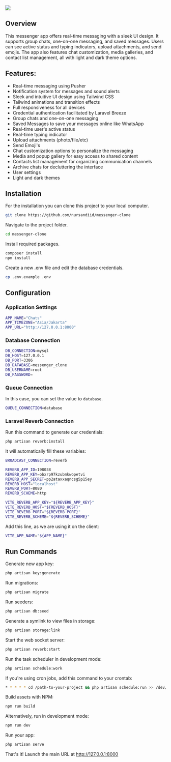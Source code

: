 <img src="https://raw.githubusercontent.com/nursandiid/messenger-clone/main/public/images/preview.png">

## Overview
This messenger app offers real-time messaging with a sleek UI design. It supports group chats, one-on-one messaging, and saved messages. Users can see active status and typing indicators, upload attachments, and send emojis. The app also features chat customization, media galleries, and contact list management, all with light and dark theme options.

## Features:
- Real-time messaging using Pusher
- Notification system for messages and sound alerts
- Sleek and intuitive UI design using Tailwind CSS
- Tailwind animations and transition effects
- Full responsiveness for all devices
- Credential authentication facilitated by Laravel Breeze
- Group chats and one-on-one messaging
- Saved Messages to save your messages online like WhatsApp
- Real-time user's active status
- Real-time typing indicator
- Upload attachments (photo/file/etc)
- Send Emoji's
- Chat customization options to personalize the messaging
- Media and popup gallery for easy access to shared content
- Contacts list management for organizing communication channels
- Archive chats for decluttering the interface
- User settings
- Light and dark themes

## Installation
For the installation you can clone this project to your local computer.
```bash
git clone https://github.com/nursandiid/messenger-clone
```

Navigate to the project folder.
```bash
cd messenger-clone
```

Install required packages.
```bash
composer install
npm install
```

Create a new .env file and edit the database credentials.
```bash
cp .env.example .env
```

## Configuration

### Application Settings
```bash
APP_NAME="Chats"
APP_TIMEZONE="Asia/Jakarta"
APP_URL="http://127.0.0.1:8000"
```

### Database Connection
```bash
DB_CONNECTION=mysql
DB_HOST=127.0.0.1
DB_PORT=3306
DB_DATABASE=messenger_clone
DB_USERNAME=root
DB_PASSWORD=
```

### Queue Connection
In this case, you can set the value to `database`.

```bash
QUEUE_CONNECTION=database
```

### Laravel Reverb Connection
Run this command to generate our credentials:
```bash
php artisan reverb:install
```

It will automatically fill these variables:
```bash
BROADCAST_CONNECTION=reverb

REVERB_APP_ID=198038
REVERB_APP_KEY=obxrp97kzubmkwopetvi
REVERB_APP_SECRET=pp2ataxxaqncsg5p15ey
REVERB_HOST="localhost"
REVERB_PORT=8080
REVERB_SCHEME=http

VITE_REVERB_APP_KEY="${REVERB_APP_KEY}"
VITE_REVERB_HOST="${REVERB_HOST}"
VITE_REVERB_PORT="${REVERB_PORT}"
VITE_REVERB_SCHEME="${REVERB_SCHEME}"
```

Add this line, as we are using it on the client:
```bash
VITE_APP_NAME="${APP_NAME}"
```

## Run Commands
Generate new app key:
```bash
php artisan key:generate
```

Run migrations:
```bash
php artisan migrate
```

Run seeders:
```bash
php artisan db:seed
```

Generate a symlink to view files in storage:
```bash
php artisan storage:link
```

Start the web socket server:
```bash
php artisan reverb:start
```

Run the task scheduler in development mode:
```bash
php artisan schedule:work
```

If you're using cron jobs, add this command to your crontab:
```bash
* * * * * cd /path-to-your-project && php artisan schedule:run >> /dev/null 2>&1
```

Build assets with NPM:
```bash
npm run build
```

Alternatively, run in development mode:
```bash
npm run dev
```

Run your app:
```bash
php artisan serve
```

That's it! Launch the main URL at http://127.0.0.1:8000